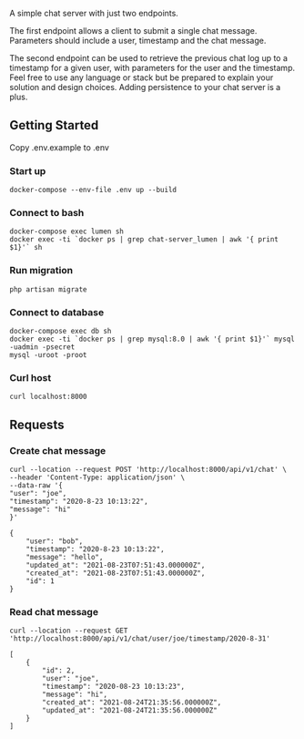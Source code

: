 A simple chat server with just two endpoints.

The first endpoint allows a client to submit a single chat message. Parameters should include a user, timestamp and the chat message.

The second endpoint can be used to retrieve the previous chat log up to a timestamp for a given user, with parameters for the user and the timestamp. Feel free to use any language or stack but be prepared to explain your solution and design choices. Adding persistence to your chat server is a plus.

## Getting Started

Copy .env.example to .env

### Start up

    docker-compose --env-file .env up --build

### Connect to bash

    docker-compose exec lumen sh
    docker exec -ti `docker ps | grep chat-server_lumen | awk '{ print $1}'` sh

### Run migration

    php artisan migrate

### Connect to database

    docker-compose exec db sh
    docker exec -ti `docker ps | grep mysql:8.0 | awk '{ print $1}'` mysql -uadmin -psecret
    mysql -uroot -proot

### Curl host

    curl localhost:8000

## Requests

### Create chat message
    curl --location --request POST 'http://localhost:8000/api/v1/chat' \
    --header 'Content-Type: application/json' \
    --data-raw '{
    "user": "joe",
    "timestamp": "2020-8-23 10:13:22",
    "message": "hi"
    }'
    
    {
        "user": "bob",
        "timestamp": "2020-8-23 10:13:22",
        "message": "hello",
        "updated_at": "2021-08-23T07:51:43.000000Z",
        "created_at": "2021-08-23T07:51:43.000000Z",
        "id": 1
    }

### Read chat message
    curl --location --request GET 'http://localhost:8000/api/v1/chat/user/joe/timestamp/2020-8-31'

    [
        {
            "id": 2,
            "user": "joe",
            "timestamp": "2020-08-23 10:13:23",
            "message": "hi",
            "created_at": "2021-08-24T21:35:56.000000Z",
            "updated_at": "2021-08-24T21:35:56.000000Z"
        }
    ]
